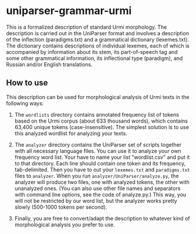 uniparser-grammar-urmi
======================

This is a formalized description of standard Urmi morphology. The description is carried out in the UniParser format and involves a description of the inflection (paradigms.txt) and a grammatical dictionary (lexemes.txt). The dictionary contains descriptions of individual lexemes, each of which is accompanied by information about its stem, its part-of-speech tag and some other grammatical information, its inflectional type (paradigm), and Russian and/or English translations.

## How to use

This description can be used for morphological analysis of Urmi texts in the following ways:

1. The ``wordlists`` directory contains annotated frequency list of tokens based on the Urmi corpus (about 633 thousand words), which contains 63,400 unique tokens (case-insensitive). The simplest solution is to use this analyzed wordlist for analyzing your texts.

2. The ``analyzer`` directory contains the UniParser set of scripts together with all necessary language files. You can use it to analyze your own frequency word list. Your have to name your list "wordlist.csv" and put it to that directory. Each line should contain one token and its frequency, tab-delimited. Then you have to out your ``lexemes.txt`` and ``paradigms.txt`` files to ``analyzer``. When you run ``analyzer/UniParser/analyze.py``, the analyzer will produce two files, one with analyzed tokens, the other with unanalyzed ones. (You can also use other file names and separators with command line options, see the code of analyze.py.) This way, you will not be restricted by our word list, but the analyzer works pretty slowly (500-1000 tokens per second).

3. Finally, you are free to convert/adapt the description to whatever kind of morphological analysis you prefer to use.

